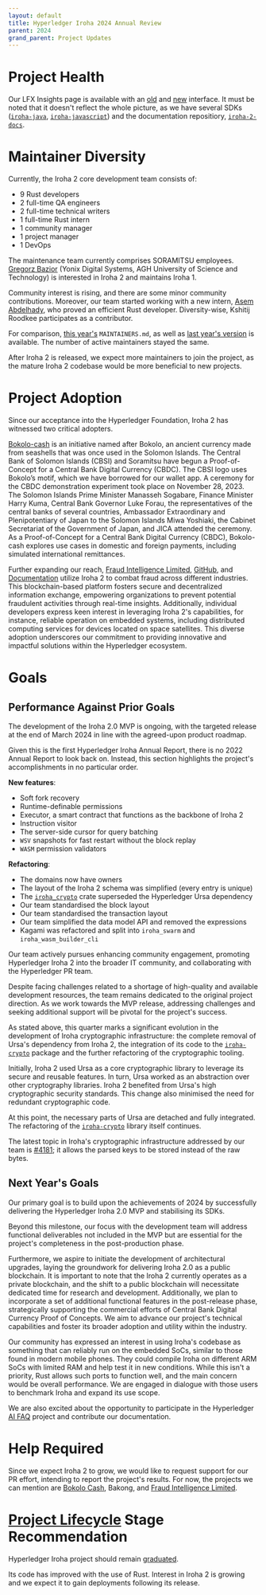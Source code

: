 ```yaml
---
layout: default
title: Hyperledger Iroha 2024 Annual Review 
parent: 2024
grand_parent: Project Updates
---
```


# Project Health

Our LFX Insights page is available with an [old](https://insights-v2.lfx.linuxfoundation.org/iroha/trends?selectedDateFilterType=DATERANGE&selectedDateRangeKey=1Y) and [new](https://insights.lfx.linuxfoundation.org/foundation/hyp/overview?project=iroha&bestPractice=false&repository=all&dateFilters=Last%2012%20Months&dateRange=2023-02-02%20to%202024-02-01&compare=PP&granularity=month&hideBots=true) interface. It must be noted that it doesn't reflect the whole picture, as we have several SDKs ([`iroha-java`](https://github.com/hyperledger/iroha-java), [`iroha-javascript`](https://github.com/hyperledger/iroha-java)) and the documentation repositiory, [`iroha-2-docs`](https://github.com/hyperledger/iroha-2-docs).

# Maintainer Diversity

Currently, the Iroha 2 core development team consists of:

* 9 Rust developers
* 2 full-time QA engineers
* 2 full-time technical writers
* 1 full-time Rust intern
* 1 community manager
* 1 project manager
* 1 DevOps

The maintenance team currently comprises SORAMITSU employees. [Gregorz Bazior](https://github.com/baziorek) (Yonix Digital Systems, AGH University of Science and Technology) is interested in Iroha 2 and maintains Iroha 1. 

Community interest is rising, and there are some minor community contributions. Moreover, our team started working with a new intern, [Asem Abdelhady](https://github.com/Asem-Abdelhady), who proved an efficient Rust developer. Diversity-wise, Kshitij Roodkee participates as a contributor.

For comparison, [this year's](https://github.com/hyperledger/iroha/blob/main/MAINTAINERS.md) `MAINTAINERS.md`, as well as [last year's version](https://github.com/hyperledger/iroha/commit/522b27bbd73e9b7306e9d6e1b7d0d0eff122b5e0?short_path=39da3bd#diff-39da3bd6270d44ea37b6ed50bd42eeb9d93ac5e1639645871a69cbe08cbe29de) is available. The number of active maintainers stayed the same.

After Iroha 2 is released, we expect more maintainers to join the project, as the mature Iroha 2 codebase would be more beneficial to new projects.

# Project Adoption

Since our acceptance into the Hyperledger Foundation, Iroha 2 has witnessed two critical adopters.

[Bokolo-cash](https://soramitsu.co.jp/bokolo-cash) is an initiative named after Bokolo, an ancient currency made from seashells that was once used in the Solomon Islands. The Central Bank of Solomon Islands (CBSI) and Soramitsu have begun a Proof-of-Concept for a Central Bank Digital Currency (CBDC). The CBSI logo uses Bokolo’s motif, which we have borrowed for our wallet app. A ceremony for the CBDC demonstration experiment took place on November 28, 2023. The Solomon Islands Prime Minister Manasseh Sogabare, Finance Minister Harry Kuma, Central Bank Governor Luke Forau, the representatives of the central banks of several countries, Ambassador Extraordinary and Plenipotentiary of Japan to the Solomon Islands Miwa Yoshiaki, the Cabinet Secretariat of the Government of Japan, and JICA attended the ceremony. As a Proof-of-Concept for a Central Bank Digital Currency (CBDC), Bokolo-cash explores use cases in domestic and foreign payments, including simulated international remittances.

Further expanding our reach, [Fraud Intelligence Limited](https://soramitsu.co.jp/fil-2023-in-review), [GitHub](https://github.com/fraud-intelligence-limited), and [Documentation](https://fraud-intelligence-limited.github.io/) utilize Iroha 2 to combat fraud across different industries. This blockchain-based platform fosters secure and decentralized information exchange, empowering organizations to prevent potential fraudulent activities through real-time insights. Additionally, individual developers express keen interest in leveraging Iroha 2's capabilities, for instance, reliable operation on embedded systems, including distributed computing services for devices located on space satellites. This diverse adoption underscores our commitment to providing innovative and impactful solutions within the Hyperledger ecosystem.

# Goals

## Performance Against Prior Goals

The development of the Iroha 2.0 MVP is ongoing, with the targeted release at the end of March 2024 in line with the agreed-upon product roadmap.

Given this is the first Hyperledger Iroha Annual Report, there is no 2022 Annual Report to look back on. Instead, this section highlights the project's accomplishments in no particular order.

**New features**:

* Soft fork recovery
* Runtime-definable permissions
* Executor, a smart contract that functions as the backbone of Iroha 2
* Instruction visitor
* The server-side cursor for query batching
* `WSV` snapshots for fast restart without the block replay
* `WASM` permission validators

**Refactoring**:

* The domains now have owners
* The layout of the Iroha 2 schema was simplified (every entry is unique)
* The [`iroha_crypto`](https://github.com/hyperledger/iroha/tree/iroha2-dev/crypto) crate superseded the Hyperledger Ursa dependency
* Our team standardised the block layout
* Our team standardised the transaction layout
* Our team simplified the data model API and removed the expressions
* Kagami was refactored and split into `iroha_swarm` and `iroha_wasm_builder_cli`

Our team actively pursues enhancing community engagement, promoting Hyperledger Iroha 2 into the broader IT community, and collaborating with the Hyperledger PR team.

Despite facing challenges related to a shortage of high-quality and available development resources, the team remains dedicated to the original project direction. As we work towards the MVP release, addressing challenges and seeking additional support will be pivotal for the project's success.

As stated above, this quarter marks a significant evolution in the development of Iroha cryptographic infrastructure: the complete removal of Ursa's dependency from Iroha 2, the integration of its code to the [`iroha-crypto`](https://github.com/hyperledger/iroha/tree/iroha2-dev/crypto) package and the further refactoring of the cryptographic tooling.

Initially, Iroha 2 used Ursa as a core cryptographic library to leverage its secure and reusable features. In turn, Ursa worked as an abstraction over other cryptography libraries. Iroha 2 benefited from Ursa's high cryptographic security standards. This change also minimised the need for redundant cryptographic code.

At this point, the necessary parts of Ursa are detached and fully integrated. The refactoring of the [`iroha-crypto`](https://github.com/hyperledger/iroha/tree/iroha2-dev/crypto) library itself continues.

The latest topic in Iroha's cryptographic infrastructure   addressed by our team is [#4181](https://github.com/hyperledger/iroha/pull/4181); it allows the parsed keys to be stored instead of the raw bytes.

## Next Year's Goals

Our primary goal is to build upon the achievements of 2024 by successfully delivering the Hyperledger Iroha 2.0 MVP and stabilising its SDKs.

Beyond this milestone, our focus with the development team will address functional deliverables not included in the MVP but are essential for the project's completeness in the post-production phase. 

Furthermore, we aspire to initiate the development of architectural upgrades, laying the groundwork for delivering Iroha 2.0 as a public blockchain. It is important to note that the Iroha 2 currently operates as a private blockchain, and the shift to a public blockchain will necessitate dedicated time for research and development. Additionally, we plan to incorporate a set of additional functional features in the post-release phase, strategically supporting the commercial efforts of Central Bank Digital Currency Proof of Concepts. We aim to advance our project's technical capabilities and foster its broader adoption and utility within the industry.

Our community has expressed an interest in using Iroha's codebase as something that can reliably run on the embedded SoCs, similar to those found in modern mobile phones. They could compile Iroha on different ARM SoCs with limited RAM and help test it in new conditions. While this isn't a priority, Rust allows such ports to function well, and the main concern would be overall performance. We are engaged in dialogue with those users to benchmark Iroha and expand its use scope.

We are also excited about the opportunity to participate in the Hyperledger [AI FAQ](https://github.com/hyperledger-labs/aifaq) project and contribute our documentation.

# Help Required

Since we expect Iroha 2 to grow, we would like to request support for our PR effort, intending to report the project's results. For now, the projects we can mention are [Bokolo Cash](https://soramitsu.co.jp/bokolo-cash), Bakong, and [Fraud Intelligence Limited](https://soramitsu.co.jp/fil-2023-in-review).

# [Project Lifecycle](https://toc.hyperledger.org/governing-documents/project-lifecycle.html) Stage Recommendation

Hyperledger Iroha project should remain [graduated](https://toc.hyperledger.org/governing-documents/project-lifecycle.html#graduated).

Its code has improved with the use of Rust. Interest in Iroha 2 is growing and we expect it to gain deployments following its release.
